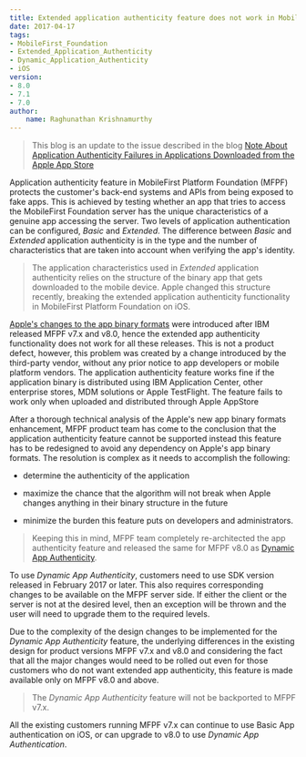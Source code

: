 ```yaml
---
title: Extended application authenticity feature does not work in MobileFirst Platform for iOS v7.x and v8.0
date: 2017-04-17
tags:
- MobileFirst_Foundation
- Extended_Application_Authenticity
- Dynamic_Application_Authenticity
- iOS
version:
- 8.0
- 7.1
- 7.0
author:
    name: Raghunathan Krishnamurthy
---
```

> This blog is an update to the issue described in the blog [Note About Application Authenticity Failures in Applications Downloaded from the Apple App Store](https://mobilefirstplatform.ibmcloud.com/blog/2016/10/19/application-authenticity-failure-ios-app-store/)

Application authenticity feature in MobileFirst Platform Foundation (MFPF) protects the customer's back-end systems and APIs from being exposed to fake apps. This is achieved by testing whether an app that tries to access the MobileFirst Foundation server has the unique characteristics of a genuine app accessing the server. Two levels of application authentication can be configured, *Basic* and *Extended*.
The difference between *Basic* and *Extended* application authenticity is in the type and the number of characteristics that are taken into account when verifying the app's identity.

>The application characteristics used in *Extended* application authenticity relies on the structure of the binary app that gets downloaded to the mobile device.
Apple changed this structure recently, breaking the extended application authenticity functionality in MobileFirst Platform Foundation on iOS.

[Apple's changes to the app binary formats](https://developer.apple.com/library/content/documentation/IDEs/Conceptual/AppDistributionGuide/AppThinning/AppThinning.html) were introduced after IBM released MFPF v7.x and v8.0, hence the extended app authenticity functionality does not work for all these releases. This is not a product defect, however, this problem was created by a change introduced by the third-party vendor, without any prior notice to app developers or mobile platform vendors. The application authenticity feature works fine if the application binary is distributed using IBM Application Center, other enterprise stores, MDM solutions or Apple TestFlight. The feature fails to work only when uploaded and distributed through Apple AppStore

After a thorough technical analysis of the Apple's new app binary formats enhancement, MFPF product team has come to the conclusion that the application authenticity feature cannot be supported instead this feature has to be redesigned to avoid any dependency on Apple's app binary formats.
The resolution is complex as it needs to accomplish the following:

* determine the authenticity of the application

+ maximize the chance that the algorithm will not break when Apple changes anything in their binary structure in the future

+ minimize the burden this feature puts on developers and administrators.

>Keeping this in mind, MFPF team completely re-architected the app authenticity feature and released the same for MFPF v8.0 as [Dynamic App Authenticity](https://mobilefirstplatform.ibmcloud.com/tutorials/en/foundation/8.0/authentication-and-security/application-authenticity/).

To use *Dynamic App Authenticity*, customers need to use SDK version released in February 2017 or later. This also requires corresponding changes to be available on the MFPF server side. If either the client or the server is not at the desired level, then an exception will be thrown and the user will need to upgrade them to the required levels.

Due to the complexity of the design changes to be implemented for the *Dynamic App Authenticity* feature, the underlying differences in the existing design for product versions MFPF v7.x and v8.0 and considering the fact that all the major changes would need to be rolled out even for those customers who do not want extended app authenticity, this feature is made available only on MFPF v8.0 and above.
>The *Dynamic App Authenticity* feature will not be backported to MFPF v7.x.

All the existing customers running MFPF v7.x can continue to use Basic App authentication on iOS, or can upgrade to v8.0 to use *Dynamic App Authentication*.
